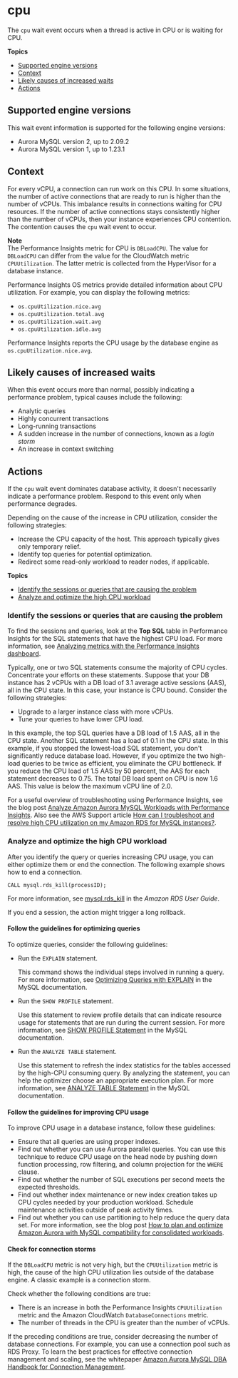 # cpu<a name="ams-waits.cpu"></a>

The `cpu` wait event occurs when a thread is active in CPU or is waiting for CPU\.

**Topics**
+ [Supported engine versions](#ams-waits.cpu.context.supported)
+ [Context](#ams-waits.cpu.context)
+ [Likely causes of increased waits](#ams-waits.cpu.causes)
+ [Actions](#ams-waits.cpu.actions)

## Supported engine versions<a name="ams-waits.cpu.context.supported"></a>

This wait event information is supported for the following engine versions:
+ Aurora MySQL version 2, up to 2\.09\.2
+ Aurora MySQL version 1, up to 1\.23\.1

## Context<a name="ams-waits.cpu.context"></a>

For every vCPU, a connection can run work on this CPU\. In some situations, the number of active connections that are ready to run is higher than the number of vCPUs\. This imbalance results in connections waiting for CPU resources\. If the number of active connections stays consistently higher than the number of vCPUs, then your instance experiences CPU contention\. The contention causes the `cpu` wait event to occur\.

**Note**  
The Performance Insights metric for CPU is `DBLoadCPU`\. The value for `DBLoadCPU` can differ from the value for the CloudWatch metric `CPUUtilization`\. The latter metric is collected from the HyperVisor for a database instance\.

Performance Insights OS metrics provide detailed information about CPU utilization\. For example, you can display the following metrics:
+ `os.cpuUtilization.nice.avg`
+ `os.cpuUtilization.total.avg`
+ `os.cpuUtilization.wait.avg`
+ `os.cpuUtilization.idle.avg`

Performance Insights reports the CPU usage by the database engine as `os.cpuUtilization.nice.avg`\.

## Likely causes of increased waits<a name="ams-waits.cpu.causes"></a>

When this event occurs more than normal, possibly indicating a performance problem, typical causes include the following:
+ Analytic queries
+ Highly concurrent transactions
+ Long\-running transactions
+ A sudden increase in the number of connections, known as a *login storm*
+ An increase in context switching

## Actions<a name="ams-waits.cpu.actions"></a>

If the `cpu` wait event dominates database activity, it doesn't necessarily indicate a performance problem\. Respond to this event only when performance degrades\. 

Depending on the cause of the increase in CPU utilization, consider the following strategies:
+ Increase the CPU capacity of the host\. This approach typically gives only temporary relief\.
+ Identify top queries for potential optimization\.
+ Redirect some read\-only workload to reader nodes, if applicable\.

**Topics**
+ [Identify the sessions or queries that are causing the problem](#ams-waits.cpu.actions.az-vpc-subnet)
+ [Analyze and optimize the high CPU workload](#ams-waits.cpu.actions.db-instance-class)

### Identify the sessions or queries that are causing the problem<a name="ams-waits.cpu.actions.az-vpc-subnet"></a>

To find the sessions and queries, look at the **Top SQL** table in Performance Insights for the SQL statements that have the highest CPU load\. For more information, see [Analyzing metrics with the Performance Insights dashboard](USER_PerfInsights.UsingDashboard.md)\.

Typically, one or two SQL statements consume the majority of CPU cycles\. Concentrate your efforts on these statements\. Suppose that your DB instance has 2 vCPUs with a DB load of 3\.1 average active sessions \(AAS\), all in the CPU state\. In this case, your instance is CPU bound\. Consider the following strategies:
+ Upgrade to a larger instance class with more vCPUs\.
+ Tune your queries to have lower CPU load\.

In this example, the top SQL queries have a DB load of 1\.5 AAS, all in the CPU state\. Another SQL statement has a load of 0\.1 in the CPU state\. In this example, if you stopped the lowest\-load SQL statement, you don't significantly reduce database load\. However, if you optimize the two high\-load queries to be twice as efficient, you eliminate the CPU bottleneck\. If you reduce the CPU load of 1\.5 AAS by 50 percent, the AAS for each statement decreases to 0\.75\. The total DB load spent on CPU is now 1\.6 AAS\. This value is below the maximum vCPU line of 2\.0\.

For a useful overview of troubleshooting using Performance Insights, see the blog post [Analyze Amazon Aurora MySQL Workloads with Performance Insights](http://aws.amazon.com/blogs/database/analyze-amazon-aurora-mysql-workloads-with-performance-insights/)\. Also see the AWS Support article [How can I troubleshoot and resolve high CPU utilization on my Amazon RDS for MySQL instances?](https://aws.amazon.com/premiumsupport/knowledge-center/rds-instance-high-cpu/)\.

### Analyze and optimize the high CPU workload<a name="ams-waits.cpu.actions.db-instance-class"></a>

After you identify the query or queries increasing CPU usage, you can either optimize them or end the connection\. The following example shows how to end a connection\.

```
CALL mysql.rds_kill(processID);
```

For more information, see [mysql\.rds\_kill](https://docs.aws.amazon.com/AmazonRDS/latest/UserGuide/mysql_rds_kill.html) in the *Amazon RDS User Guide*\.

If you end a session, the action might trigger a long rollback\.

#### Follow the guidelines for optimizing queries<a name="ams-waits.cpu.actions.db-instance-class.optimizing"></a>

To optimize queries, consider the following guidelines:
+ Run the `EXPLAIN` statement\. 

  This command shows the individual steps involved in running a query\. For more information, see [Optimizing Queries with EXPLAIN](https://dev.mysql.com/doc/refman/5.7/en/using-explain.html) in the MySQL documentation\.
+ Run the `SHOW PROFILE` statement\.

  Use this statement to review profile details that can indicate resource usage for statements that are run during the current session\. For more information, see [SHOW PROFILE Statement](https://dev.mysql.com/doc/refman/5.7/en/show-profile.html) in the MySQL documentation\.
+ Run the `ANALYZE TABLE` statement\.

  Use this statement to refresh the index statistics for the tables accessed by the high\-CPU consuming query\. By analyzing the statement, you can help the optimizer choose an appropriate execution plan\. For more information, see [ANALYZE TABLE Statement](https://dev.mysql.com/doc/refman/5.7/en/analyze-table.html) in the MySQL documentation\.

#### Follow the guidelines for improving CPU usage<a name="ams-waits.cpu.actions.db-instance-class.considerations"></a>

To improve CPU usage in a database instance, follow these guidelines:
+ Ensure that all queries are using proper indexes\.
+ Find out whether you can use Aurora parallel queries\. You can use this technique to reduce CPU usage on the head node by pushing down function processing, row filtering, and column projection for the `WHERE` clause\.
+ Find out whether the number of SQL executions per second meets the expected thresholds\.
+ Find out whether index maintenance or new index creation takes up CPU cycles needed by your production workload\. Schedule maintenance activities outside of peak activity times\.
+ Find out whether you can use partitioning to help reduce the query data set\. For more information, see the blog post [How to plan and optimize Amazon Aurora with MySQL compatibility for consolidated workloads](https://aws.amazon.com/blogs/database/planning-and-optimizing-amazon-aurora-with-mysql-compatibility-for-consolidated-workloads/)\.

#### Check for connection storms<a name="ams-waits.cpu.actions.db-instance-class.cpu-util"></a>

 If the `DBLoadCPU` metric is not very high, but the `CPUUtilization` metric is high, the cause of the high CPU utilization lies outside of the database engine\. A classic example is a connection storm\.

Check whether the following conditions are true:
+ There is an increase in both the Performance Insights `CPUUtilization` metric and the Amazon CloudWatch `DatabaseConnections` metric\.
+ The number of threads in the CPU is greater than the number of vCPUs\.

If the preceding conditions are true, consider decreasing the number of database connections\. For example, you can use a connection pool such as RDS Proxy\. To learn the best practices for effective connection management and scaling, see the whitepaper [Amazon Aurora MySQL DBA Handbook for Connection Management](https://d1.awsstatic.com/whitepapers/RDS/amazon-aurora-mysql-database-administrator-handbook.pdf)\.
